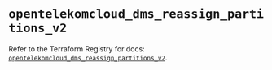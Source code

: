 # `opentelekomcloud_dms_reassign_partitions_v2`

Refer to the Terraform Registry for docs: [`opentelekomcloud_dms_reassign_partitions_v2`](https://registry.terraform.io/providers/opentelekomcloud/opentelekomcloud/1.36.42/docs/resources/dms_reassign_partitions_v2).
